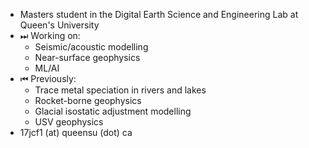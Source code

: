 - Masters student in the Digital Earth Science and Engineering Lab at Queen's University
- ⏭ Working on:
	* Seismic/acoustic modelling
	* Near-surface geophysics
	* ML/AI
- ⏮ Previously:
	* Trace metal speciation in rivers and lakes
	* Rocket-borne geophysics
	* Glacial isostatic adjustment modelling
	* USV geophysics
- 17jcf1 (at) queensu (dot) ca
